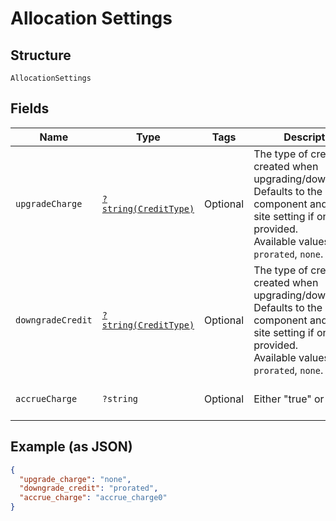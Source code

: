 
# Allocation Settings

## Structure

`AllocationSettings`

## Fields

| Name | Type | Tags | Description | Getter | Setter |
|  --- | --- | --- | --- | --- | --- |
| `upgradeCharge` | [`?string(CreditType)`](../../doc/models/credit-type.md) | Optional | The type of credit to be created when upgrading/downgrading. Defaults to the component and then site setting if one is not provided.<br>Available values: `full`, `prorated`, `none`. | getUpgradeCharge(): ?string | setUpgradeCharge(?string upgradeCharge): void |
| `downgradeCredit` | [`?string(CreditType)`](../../doc/models/credit-type.md) | Optional | The type of credit to be created when upgrading/downgrading. Defaults to the component and then site setting if one is not provided.<br>Available values: `full`, `prorated`, `none`. | getDowngradeCredit(): ?string | setDowngradeCredit(?string downgradeCredit): void |
| `accrueCharge` | `?string` | Optional | Either "true" or "false". | getAccrueCharge(): ?string | setAccrueCharge(?string accrueCharge): void |

## Example (as JSON)

```json
{
  "upgrade_charge": "none",
  "downgrade_credit": "prorated",
  "accrue_charge": "accrue_charge0"
}
```


